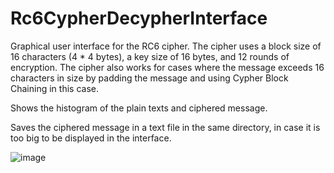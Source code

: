 # Rc6CypherDecypherInterface
Graphical user interface for the RC6 cipher. The cipher uses a block size of 16 characters (4 * 4 bytes), a key size of 16 bytes, and 12 rounds of encryption. The cipher also works for cases where the message exceeds 16 characters in size by padding the message and using Cypher Block Chaining in this case.

Shows the histogram of the plain texts and ciphered message.

Saves the ciphered message in a text file in the same directory, in case it is too big to be displayed in the interface.

![image](https://github.com/FlaviusMiron/Rc6CipherDecipherInterface/assets/100422650/d8be4b24-683a-4bcf-bf94-3f26fadd5fcf)


